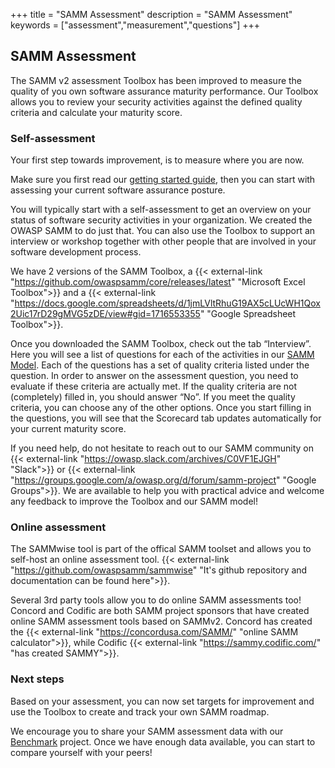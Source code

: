 +++
title = "SAMM Assessment"
description = "SAMM Assessment"
keywords = ["assessment","measurement","questions"]
+++

## SAMM Assessment

The SAMM v2 assessment Toolbox has been improved to measure the quality of you own software assurance maturity performance. Our Toolbox allows you to review your security activities against the defined quality criteria and calculate your maturity score.

### Self-assessment

Your first step towards improvement, is to measure where you are now.

Make sure you first read our [getting started guide](/guidance/quick-start-guide/), then you can start with assessing your current software assurance posture.

You will typically start with a self-assessment to get an overview on your status of software security activities in your organization. We created the OWASP SAMM to do just that. You can also use the Toolbox to support an interview or workshop together with other people that are involved in your software development process.

We have 2 versions of the SAMM Toolbox, a {{< external-link "https://github.com/owaspsamm/core/releases/latest" "Microsoft Excel Toolbox">}} and a {{< external-link "https://docs.google.com/spreadsheets/d/1jmLVltRhuG19AX5cLUcWH1Qox2Uic17rD29gMVG5zDE/view#gid=1716553355" "Google Spreadsheet Toolbox">}}.

Once you downloaded the SAMM Toolbox, check out the tab “Interview”. Here you will see a list of questions for each of the activities in our [SAMM Model](https://owaspsamm.org/model/).
Each of the questions has a set of quality criteria listed under the question. In order to answer on the assessment question, you need to evaluate if these criteria are actually met. If the quality criteria are not (completely) filled in, you should answer “No”. If you meet the quality criteria, you can choose any of the other options.
Once you start filling in the questions, you will see that the Scorecard tab updates automatically for your current maturity score.

If you need help, do not hesitate to reach out to our SAMM community on {{< external-link "https://owasp.slack.com/archives/C0VF1EJGH" "Slack">}} or {{< external-link "https://groups.google.com/a/owasp.org/d/forum/samm-project" "Google Groups">}}. We are available to help you with practical advice and welcome any feedback to improve the Toolbox and our SAMM model!

### Online assessment

The SAMMwise tool is part of the offical SAMM toolset and allows you to self-host an online assessment tool.  {{< external-link "https://github.com/owaspsamm/sammwise" "It's github repository and documentation can be found here">}}.

Several 3rd party tools allow you to do online SAMM assessments too! Concord and Codific are both SAMM project sponsors that have created online SAMM assessment tools based on SAMMv2.
Concord has created the {{< external-link "https://concordusa.com/SAMM/" "online SAMM calculator">}}, while Codific {{< external-link "https://sammy.codific.com/" "has created SAMMY">}}.

### Next steps

Based on your assessment, you can now set targets for improvement and use the Toolbox to create and track your own SAMM roadmap.

We encourage you to share your SAMM assessment data with our [Benchmark](/benchmarking/) project. Once we have enough data available, you can start to compare yourself with your peers!
